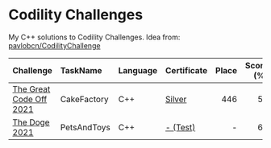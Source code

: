 # Codility Challenges
My C++ solutions to Codility Challenges. Idea from: [pavlobcn/CodilityChallenge](https://github.com/pavlobcn/CodilityChallenge)

| Challenge | TaskName | Language | Certificate | Place | Score (%) | Sources |
| :-- | :-- | :-- | :-- | --:| --: | :-- | 
| [The Great Code Off 2021](https://app.codility.com/programmers/challenges/great_code_off2021/) | CakeFactory | C++ | [Silver](https://app.codility.com/cert/view/certZ6TM4K-9WS9JCS956FXCFMN/) | 446 | 53 | [/2021/TheGreatCodeOff2021](/2021/TheGreatCodeOff2021) |
| [The Doge 2021](https://app.codility.com/programmers/challenges/doge2021/) | PetsAndToys | C++ | [- (Test)](https://app.codility.com/demo/results/training8DN8WS-GX8/) | - | 64 | [/2021/TheDoge2021](/2021/TheDoge2021) |

